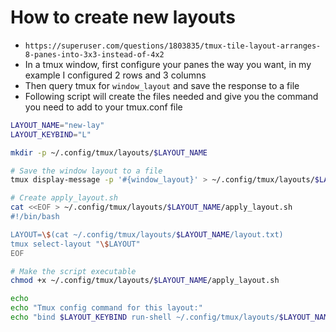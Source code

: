 # How to create new layouts

- `https://superuser.com/questions/1803835/tmux-tile-layout-arranges-8-panes-into-3x3-instead-of-4x2`
- In a tmux window, first configure your panes the way you want, in my example I
  configured 2 rows and 3 columns
- Then query tmux for `window_layout` and save the response to a file
- Following script will create the files needed and give you the command you
  need to add to your tmux.conf file

```bash
LAYOUT_NAME="new-lay"
LAYOUT_KEYBIND="L"

mkdir -p ~/.config/tmux/layouts/$LAYOUT_NAME

# Save the window layout to a file
tmux display-message -p '#{window_layout}' > ~/.config/tmux/layouts/$LAYOUT_NAME/layout.txt

# Create apply_layout.sh
cat <<EOF > ~/.config/tmux/layouts/$LAYOUT_NAME/apply_layout.sh
#!/bin/bash

LAYOUT=\$(cat ~/.config/tmux/layouts/$LAYOUT_NAME/layout.txt)
tmux select-layout "\$LAYOUT"
EOF

# Make the script executable
chmod +x ~/.config/tmux/layouts/$LAYOUT_NAME/apply_layout.sh

echo
echo "Tmux config command for this layout:"
echo "bind $LAYOUT_KEYBIND run-shell ~/.config/tmux/layouts/$LAYOUT_NAME/apply_layout.sh"
```
